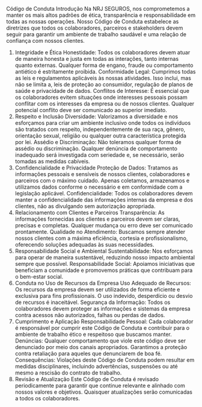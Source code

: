 Código de Conduta
Introdução
Na NRJ SEGUROS, nos comprometemos a manter os mais altos padrões de ética, transparência e responsabilidade em todas as nossas operações. Nosso Código de Conduta estabelece as diretrizes que todos os colaboradores, parceiros e stakeholders devem seguir para garantir um ambiente de trabalho saudável e uma relação de confiança com nossos clientes.

1. Integridade e Ética
Honestidade: Todos os colaboradores devem atuar de maneira honesta e justa em todas as interações, tanto internas quanto externas. Qualquer forma de engano, fraude ou comportamento antiético é estritamente proibida.
Conformidade Legal: Cumprimos todas as leis e regulamentos aplicáveis às nossas atividades. Isso inclui, mas não se limita a, leis de proteção ao consumidor, regulação de planos de saúde e privacidade de dados.
Conflitos de Interesse: É essencial que os colaboradores evitem situações onde interesses pessoais possam conflitar com os interesses da empresa ou de nossos clientes. Qualquer potencial conflito deve ser comunicado ao superior imediato.
2. Respeito e Inclusão
Diversidade: Valorizamos a diversidade e nos esforçamos para criar um ambiente inclusivo onde todos os indivíduos são tratados com respeito, independentemente de sua raça, gênero, orientação sexual, religião ou qualquer outra característica protegida por lei.
Assédio e Discriminação: Não toleramos qualquer forma de assédio ou discriminação. Qualquer denúncia de comportamento inadequado será investigada com seriedade e, se necessário, serão tomadas as medidas cabíveis.
3. Confidencialidade e Privacidade
Proteção de Dados: Tratamos as informações pessoais e sensíveis de nossos clientes, colaboradores e parceiros com o máximo cuidado. Apenas coletamos, armazenamos e utilizamos dados conforme o necessário e em conformidade com a legislação aplicável.
Confidencialidade: Todos os colaboradores devem manter a confidencialidade das informações internas da empresa e dos clientes, não as divulgando sem autorização apropriada.
4. Relacionamento com Clientes e Parceiros
Transparência: As informações fornecidas aos clientes e parceiros devem ser claras, precisas e completas. Qualquer mudança ou erro deve ser comunicado prontamente.
Qualidade no Atendimento: Buscamos sempre atender nossos clientes com a máxima eficiência, cortesia e profissionalismo, oferecendo soluções adequadas às suas necessidades.
5. Responsabilidade Social e Ambiental
Sustentabilidade: Nos esforçamos para operar de maneira sustentável, reduzindo nosso impacto ambiental sempre que possível.
Responsabilidade Social: Apoiamos iniciativas que beneficiam a comunidade e promovemos práticas que contribuam para o bem-estar social.
6. Conduta no Uso de Recursos da Empresa
Uso Adequado de Recursos: Os recursos da empresa devem ser utilizados de forma eficiente e exclusiva para fins profissionais. O uso indevido, desperdício ou desvio de recursos é inaceitável.
Segurança da Informação: Todos os colaboradores devem proteger as informações e sistemas da empresa contra acessos não autorizados, falhas ou perdas de dados.
7. Cumprimento e Aplicação
Responsabilidade Pessoal: Cada colaborador é responsável por cumprir este Código de Conduta e contribuir para o ambiente de trabalho ético e respeitoso que buscamos manter.
Denúncias: Qualquer comportamento que viole este código deve ser denunciado por meio dos canais apropriados. Garantimos a proteção contra retaliação para aqueles que denunciarem de boa fé.
Consequências: Violações deste Código de Conduta podem resultar em medidas disciplinares, incluindo advertências, suspensões ou até mesmo a rescisão do contrato de trabalho.
8. Revisão e Atualização
Este Código de Conduta é revisado periodicamente para garantir que continue relevante e alinhado com nossos valores e objetivos. Quaisquer atualizações serão comunicadas a todos os colaboradores.
